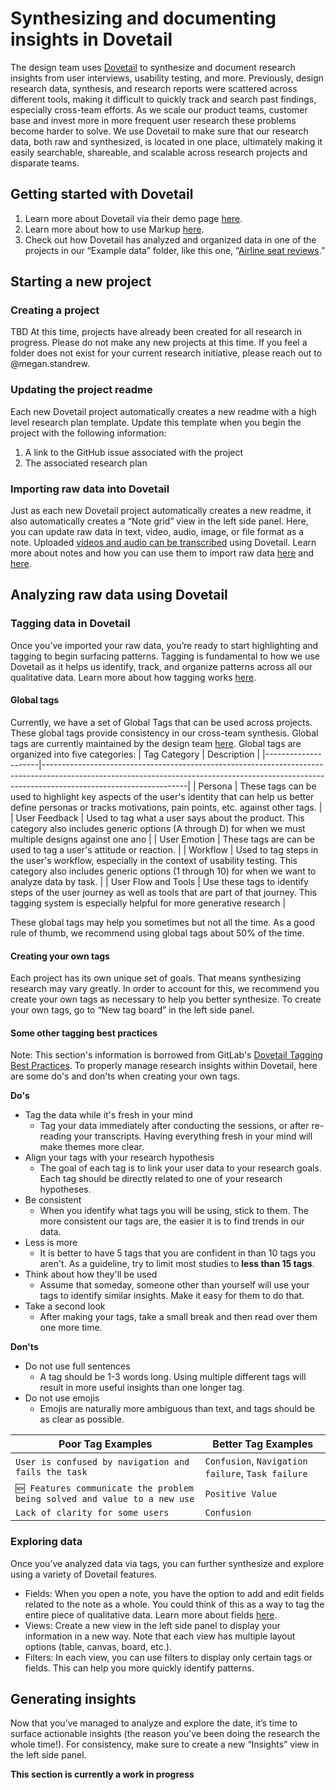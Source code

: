 # Synthesizing and documenting insights in Dovetail

The design team uses [Dovetail](https://dovetailapp.com/) to synthesize and document research insights from user interviews, usability testing, and more. Previously, design research data, synthesis, and research reports were scattered across different tools, making it difficult to quickly track and search past findings, especially cross-team efforts. As we scale our product teams, customer base and invest more in more frequent user research these problems become harder to solve.
We use Dovetail to make sure that our research data, both raw and synthesized, is located in one place, ultimately making it easily searchable, shareable, and scalable across research projects and disparate teams.


## Getting started with Dovetail

1. Learn more about Dovetail via their demo page [here](https://dovetailapp.com/demo/).
2. Learn more about how to use Markup [here](https://dovetailapp.com/demo/).
3. Check out how Dovetail has analyzed and organized data in one of the projects in our “Example data” folder, like this one, “[Airline seat reviews](https://dovetailapp.com/projects/6vN62TDpbEPEJBGxBhAP7D/v/NEZMlIsRwY6Igrf2nLiBW).”


## Starting a new project

### Creating a project

TBD
At this time, projects have already been created for all research in progress. Please do not make any new projects at this time. If you feel a folder does not exist for your current research initiative, please reach out to @megan.standrew.

### Updating the project readme

Each new Dovetail project automatically creates a new readme with a high level research plan template. Update this template when you begin the project with the following information:

1. A link to the GitHub issue associated with the project
2. The associated research plan

### Importing raw data into Dovetail

Just as each new Dovetail project automatically creates a new readme, it also automatically creates a “Note grid” view in the left side panel. Here, you can update raw data in text, video, audio, image, or file format as a note. Uploaded [videos and audio can be transcribed](https://dovetailapp.com/help/transcribe-video-and-audio/) using Dovetail. Learn more about notes and how you can use them to import raw data [here](https://dovetailapp.com/help/transcribe-video-and-audio/) and [here](https://dovetailapp.com/help/highlight-and-tag-project-content/).


## Analyzing raw data using Dovetail

### Tagging data in Dovetail

Once you’ve imported your raw data, you’re ready to start highlighting and tagging to begin surfacing patterns. Tagging is fundamental to how we use Dovetail as it helps us identify, track, and organize patterns across all our qualitative data. Learn more about how tagging works [here](https://dovetailapp.com/help/highlight-and-tag-project-content/).

#### Global tags

Currently, we have a set of Global Tags that can be used across projects. These global tags provide consistency in our cross-team synthesis. Global tags are currently maintained by the design team [here](https://docs.google.com/spreadsheets/d/1KG1vbyLDS8UYDh0lcKCGtgZbYAXrPiiZK7n_X8LmjTs/edit?usp=sharing).
Global tags are organized into five categories:
| Tag Category | Description |
|---------------------|------------------------------------------------------------------------------------------------------------------------------------------------------------------------------------------------|
| Persona | These tags can be used to highlight key aspects of the user's identity that can help us better define personas or tracks motivations, pain points, etc. against other tags. |
| User Feedback | Used to tag what a user says about the product. This category also includes generic options (A through D) for when we must multiple designs against one ano |
| User Emotion | These tags are can be used to tag a user's attitude or reaction. |
| Workflow | Used to tag steps in the user's workflow, especially in the context of usability testing. This category also includes generic options (1 through 10) for when we want to analyze data by task. |
| User Flow and Tools | Use these tags to identify steps of the user journey as well as tools that are part of that journey. This tagging system is especially helpful for more generative research |

These global tags may help you sometimes but not all the time. As a good rule of thumb, we recommend using global tags about 50% of the time.

#### Creating your own tags

Each project has its own unique set of goals. That means synthesizing research may vary greatly. In order to account for this, we recommend you create your own tags as necessary to help you better synthesize.
To create your own tags, go to “New tag board” in the left side panel.

#### Some other tagging best practices

Note: This section's information is borrowed from GitLab's [Dovetail Tagging Best Practices](https://about.gitlab.com/handbook/engineering/ux/dovetail/#dovetail-tagging-best-practices).
To properly manage research insights within Dovetail, here are some do's and don'ts when creating your own tags.

**Do's**

- Tag the data while it's fresh in your mind
  - Tag your data immediately after conducting the sessions, or after re-reading your transcripts. Having everything fresh in your mind will make themes more clear.
- Align your tags with your research hypothesis
  - The goal of each tag is to link your user data to your research goals. Each tag should be directly related to one of your research hypotheses.
- Be consistent
  - When you identify what tags you will be using, stick to them. The more consistent our tags are, the easier it is to find trends in our data.
- Less is more
  - It is better to have 5 tags that you are confident in than 10 tags you aren't. As a guideline, try to limit most studies to **less than 15 tags**.
- Think about how they'll be used
  - Assume that someday, someone other than yourself will use your tags to identify similar insights. Make it easy for them to do that.
- Take a second look
  - After making your tags, take a small break and then read over them one more time.

**Don'ts**

- Do not use full sentences
  - A tag should be 1-3 words long. Using multiple different tags will result in more useful insights than one longer tag.
- Do not use emojis
  - Emojis are naturally more ambiguous than text, and tags should be as clear as possible.

| Poor Tag Examples                                                         | Better Tag Examples                               |
| ------------------------------------------------------------------------- | ------------------------------------------------- |
| `User is confused by navigation and fails the task`                       | `Confusion`, `Navigation failure`, `Task failure` |
| `🆕 Features communicate the problem being solved and value to a new use` | `Positive Value`                                  |
| `Lack of clarity for some users`                                          | `Confusion`                                       |

### Exploring data

Once you’ve analyzed data via tags, you can further synthesize and explore using a variety of Dovetail features.

- Fields: When you open a note, you have the option to add and edit fields related to the note as a whole. You could think of this as a way to tag the entire piece of qualitative data. Learn more about fields [here](https://dovetailapp.com/help/add-structured-data-with-fields/).
- Views: Create a new view in the left side panel to display your information in a new way. Note that each view has multiple layout options (table, canvas, board, etc.).
- Filters: In each view, you can use filters to display only certain tags or fields. This can help you more quickly identify patterns.

## Generating insights

Now that you’ve managed to analyze and explore the date, it’s time to surface actionable insights (the reason you’ve been doing the research the whole time!).
For consistency, make sure to create a new “Insights” view in the left side panel.

**This section is currently a work in progress**
